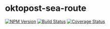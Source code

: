 # oktopost-sea-route


[![NPM Version](https://img.shields.io/npm/v/oktopost-sea-route.svg)](https://www.npmjs.com/package/oktopost-sea-route)
[![Build Status](https://travis-ci.org/Oktopost/sea-route.svg?branch=master)](https://travis-ci.org/Oktopost/sea-route)
[![Coverage Status](https://coveralls.io/repos/github/Oktopost/sea-route/badge.svg?branch=master&2)](https://coveralls.io/github/Oktopost/sea-route?branch=master&2)

